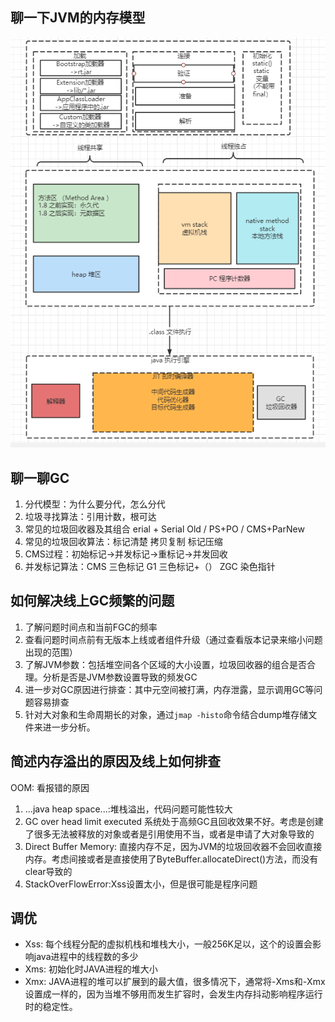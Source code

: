 ## 聊一下JVM的内存模型
![jvm内存模型](../../img/面试-JVM内存模型.PNG)


## 聊一聊GC

1. 分代模型：为什么要分代，怎么分代
2. 垃圾寻找算法：引用计数，根可达
3. 常见的垃圾回收器及其组合 erial + Serial Old / PS+PO / CMS+ParNew
4. 常见的垃圾回收算法：标记清楚 拷贝复制 标记压缩
5. CMS过程：初始标记->并发标记->重标记->并发回收
6. 并发标记算法：CMS 三色标记  G1 三色标记+（）  ZGC 染色指针

## 如何解决线上GC频繁的问题
1. 了解问题时间点和当前FGC的频率
2. 查看问题时间点前有无版本上线或者组件升级（通过查看版本记录来缩小问题出现的范围）
3. 了解JVM参数：包括堆空间各个区域的大小设置，垃圾回收器的组合是否合理。分析是否是JVM参数设置导致的频发GC
4. 进一步对GC原因进行排查：其中元空间被打满，内存泄露，显示调用GC等问题容易排查
5. 针对大对象和生命周期长的对象，通过`jmap -histo`命令结合dump堆存储文件来进一步分析。

## 简述内存溢出的原因及线上如何排查
OOM: 看报错的原因
1. ...java heap space...:堆栈溢出，代码问题可能性较大
2. GC over head limit executed 系统处于高频GC且回收效果不好。考虑是创建了很多无法被释放的对象或者是引用使用不当，或者是申请了大对象导致的
3. Direct Buffer Memory: 直接内存不足，因为JVM的垃圾回收器不会回收直接内存。考虑间接或者是直接使用了ByteBuffer.allocateDirect()方法，而没有clear导致的
4. StackOverFlowError:Xss设置太小，但是很可能是程序问题

## 调优
- Xss: 每个线程分配的虚拟机栈和堆栈大小，一般256K足以，这个的设置会影响java进程中的线程数的多少
- Xms: 初始化时JAVA进程的堆大小
- Xmx: JAVA进程的堆可以扩展到的最大值，很多情况下，通常将-Xms和-Xmx设置成一样的，因为当堆不够用而发生扩容时，会发生内存抖动影响程序运行时的稳定性。

## 